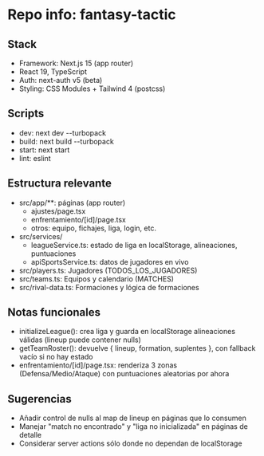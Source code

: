 # Repo info: fantasy-tactic

## Stack
- Framework: Next.js 15 (app router)
- React 19, TypeScript
- Auth: next-auth v5 (beta)
- Styling: CSS Modules + Tailwind 4 (postcss)

## Scripts
- dev: next dev --turbopack
- build: next build --turbopack
- start: next start
- lint: eslint

## Estructura relevante
- src/app/**: páginas (app router)
  - ajustes/page.tsx
  - enfrentamiento/[id]/page.tsx
  - otros: equipo, fichajes, liga, login, etc.
- src/services/
  - leagueService.ts: estado de liga en localStorage, alineaciones, puntuaciones
  - apiSportsService.ts: datos de jugadores en vivo
- src/players.ts: Jugadores (TODOS_LOS_JUGADORES)
- src/teams.ts: Equipos y calendario (MATCHES)
- src/rival-data.ts: Formaciones y lógica de formaciones

## Notas funcionales
- initializeLeague(): crea liga y guarda en localStorage alineaciones válidas (lineup puede contener nulls)
- getTeamRoster(): devuelve { lineup, formation, suplentes }, con fallback vacío si no hay estado
- enfrentamiento/[id]/page.tsx: renderiza 3 zonas (Defensa/Medio/Ataque) con puntuaciones aleatorias por ahora

## Sugerencias
- Añadir control de nulls al map de lineup en páginas que lo consumen
- Manejar "match no encontrado" y "liga no inicializada" en páginas de detalle
- Considerar server actions sólo donde no dependan de localStorage